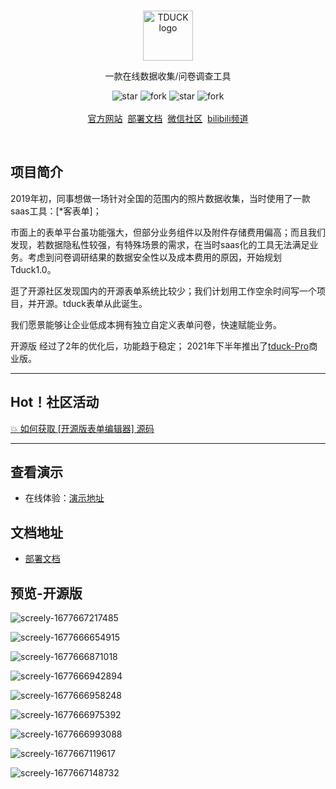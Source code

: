 
<br />
<p align="center">
    <a href="https://www.tduckcloud.com" target="_blank" rel="noopener noreferrer">
        <img style="margin-bottom: 0px;" width="80px" src="https://oss.tduckcloud.com/lading-image/ICO-icon.png" alt="TDUCK logo" />
    </a>
</p>

<p align="center">一款在线数据收集/问卷调查工具</p>

<p align="center">
    <img src='https://gitee.com/TDuckApp/tduck-platform/badge/star.svg?theme=dark' alt='star'></img>
    <img src='https://gitee.com/TDuckApp/tduck-platform/badge/fork.svg?theme=dark' alt='fork'></img>
    <img src='https://img.shields.io/github/stars/tduckcloud/tduck-platform?style=social' alt='star'></img>
    <img src='https://img.shields.io/github/forks/tduckcloud/tduck-platform?style=social' alt='fork'></img>
    <br />
    <br />   
    <a href="https://www.tduckcloud.com/" target="_blank">官方网站</a>&nbsp;
    <a href="https://doc.tduckcloud.com"  target="_blank" >部署文档</a>&nbsp;
    <a href="https://pro.tduckcloud.com/s/QUiDSKq8" target="_blank">微信社区</a>&nbsp;
    <a href="https://space.bilibili.com/409825300" target="_blank">bilibili频道</a>
</p>

<br />


## 项目简介

2019年初，同事想做一场针对全国的范围内的照片数据收集，当时使用了一款saas工具：[*客表单]；

市面上的表单平台虽功能强大，但部分业务组件以及附件存储费用偏高；而且我们发现，若数据隐私性较强，有特殊场景的需求，在当时saas化的工具无法满足业务。考虑到问卷调研结果的数据安全性以及成本费用的原因，开始规划Tduck1.0。

逛了开源社区发现国内的开源表单系统比较少；我们计划用工作空余时间写一个项目，并开源。tduck表单从此诞生。

我们愿景能够让企业低成本拥有独立自定义表单问卷，快速赋能业务。

开源版 经过了2年的优化后，功能趋于稳定； 2021年下半年推出了[tduck-Pro](http://www.tduckcloud.com)商业版。

------------------------------


## Hot！社区活动

[💥 如何获取 [开源版表单编辑器] 源码](https://doc.tduckcloud.com/openSource/#hot-%E7%A4%BE%E5%8C%BA%E6%B4%BB%E5%8A%A8)

------------------------------


## 查看演示


- 在线体验：<a href="http://www.tduckcloud.com" target="_blank">演示地址</a>


## 文档地址

- <a href="https://doc.tduckcloud.com" target="_blank">部署文档</a>


## 预览-开源版

![screely-1677667217485](https://doc-oss.tduckcloud.com/doc/screely-1677667217485.png)

![screely-1677666654915](https://doc-oss.tduckcloud.com/doc/screely-1677666654915.png)

![screely-1677666871018](https://doc-oss.tduckcloud.com/doc/screely-1677666871018.png)

![screely-1677666942894](https://doc-oss.tduckcloud.com/doc/screely-1677666942894.png)

![screely-1677666958248](https://doc-oss.tduckcloud.com/doc/screely-1677666958248.png)

![screely-1677666975392](https://doc-oss.tduckcloud.com/doc/screely-1677666975392.png)

![screely-1677666993088](https://doc-oss.tduckcloud.com/doc/screely-1677666993088.png)

![screely-1677667119617](https://doc-oss.tduckcloud.com/doc/screely-1677667119617.png)

![screely-1677667148732](https://doc-oss.tduckcloud.com/doc/screely-1677667148732.png)
